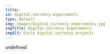 ```yaml
--- 
title: 
id: digital-currency-experiments
type: default
img: images/digital_currency_experiments.jpg
imgTitle: Digital Currency Experiments
imgAlt: Early digital currency projects
---
```


undefined

